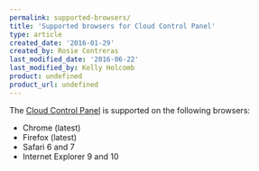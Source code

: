 ```yaml
---
permalink: supported-browsers/
title: 'Supported browsers for Cloud Control Panel'
type: article
created_date: '2016-01-29'
created_by: Rosie Contreras
last_modified_date: '2016-06-22'
last_modified_by: Kelly Holcomb
product: undefined
product_url: undefined
---
```



The [Cloud Control Panel](https://mycloud.rackspace.com/) is supported on the following browsers:

- Chrome (latest)
- Firefox (latest)
- Safari 6 and 7
- Internet Explorer 9 and 10
